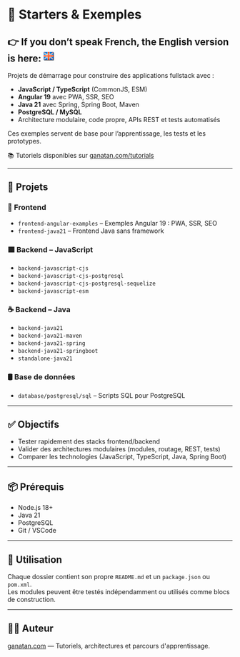 # 🧪 Starters & Exemples

**👉 If you don’t speak French, the English version is here**: [![English](./ui/version-en.png)](./README.en.md)
---

Projets de démarrage pour construire des applications fullstack avec :

- **JavaScript / TypeScript** (CommonJS, ESM)
- **Angular 19** avec PWA, SSR, SEO
- **Java 21** avec Spring, Spring Boot, Maven
- **PostgreSQL / MySQL**
- Architecture modulaire, code propre, APIs REST et tests automatisés

Ces exemples servent de base pour l’apprentissage, les tests et les prototypes.

📚 Tutoriels disponibles sur [ganatan.com/tutorials](https://www.ganatan.com/tutorials)

---

## 📁 Projets

### 🔷 Frontend

- `frontend-angular-examples` – Exemples Angular 19 : PWA, SSR, SEO
- `frontend-java21` – Frontend Java sans framework

### 🟩 Backend – JavaScript

- `backend-javascript-cjs`
- `backend-javascript-cjs-postgresql`
- `backend-javascript-cjs-postgresql-sequelize`
- `backend-javascript-esm`

### ☕ Backend – Java

- `backend-java21`
- `backend-java21-maven`
- `backend-java21-spring`
- `backend-java21-springboot`
- `standalone-java21`

### 🛢️ Base de données

- `database/postgresql/sql` – Scripts SQL pour PostgreSQL

---

## ✅ Objectifs

- Tester rapidement des stacks frontend/backend
- Valider des architectures modulaires (modules, routage, REST, tests)
- Comparer les technologies (JavaScript, TypeScript, Java, Spring Boot)

---

## 📦 Prérequis

- Node.js 18+
- Java 21
- PostgreSQL
- Git / VSCode

---

## 🧭 Utilisation

Chaque dossier contient son propre `README.md` et un `package.json` ou `pom.xml`.  
Les modules peuvent être testés indépendamment ou utilisés comme blocs de construction.

---

## 🧑‍💻 Auteur

[ganatan.com](https://www.ganatan.com) — Tutoriels, architectures et parcours d'apprentissage.
